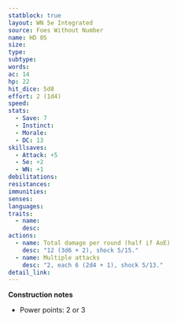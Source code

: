```yaml
---
statblock: true
layout: WN 5e Integrated
source: Foes Without Number
name: HD 05
size: 
type: 
subtype: 
words: 
ac: 14
hp: 22
hit_dice: 5d8
effort: 2 (1d4)
speed: 
stats:
  - Save: 7
  - Instinct: 
  - Morale:
  - DC: 13
skillsaves:
  - Attack: +5
  - 5e: +2
  - WN: +1
debilitations: 
resistances:
immunities:
senses:
languages: 
traits:
  - name: 
    desc: 
actions:
  - name: Total damage per round (half if AoE)
    desc: "12 (3d6 + 2), shock 5/15."
  - name: Multiple attacks
    desc: "2, each 6 (2d4 + 1), shock 5/13."
detail_link: 
---
```


**Construction notes**
- Power points: 2 or 3
